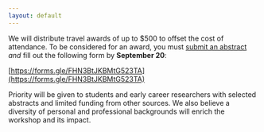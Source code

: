 ```yaml
---
layout: default
---
```

We will distribute travel awards of up to $500 to offset the cost of attendance. To be considered for an award, you must [submit an abstract](https://lmrl-bio.github.io/call) *and* fill out the following form by **September 20**:

[https://forms.gle/FHN3BtJKBMtG523TA](https://forms.gle/FHN3BtJKBMtG523TA)

Priority will be given to students and early career researchers with selected abstracts and limited funding from other sources. We also believe a diversity of personal and professional backgrounds will enrich the workshop and its impact.
